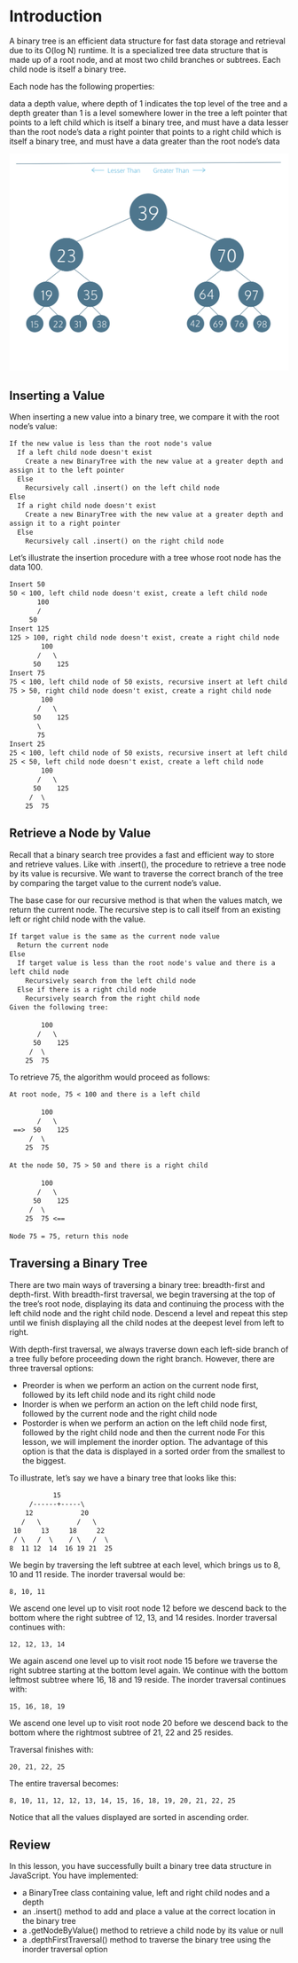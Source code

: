 # Introduction

A binary tree is an efficient data structure for fast data storage and retrieval due to its O(log N) runtime. It is a specialized tree data structure that is made up of a root node, and at most two child branches or subtrees. Each child node is itself a binary tree.

Each node has the following properties:

data
a depth value, where depth of 1 indicates the top level of the tree and a depth greater than 1 is a level somewhere lower in the tree
a left pointer that points to a left child which is itself a binary tree, and must have a data lesser than the root node’s data
a right pointer that points to a right child which is itself a binary tree, and must have a data greater than the root node’s data

![asd](./Binary_Search_Tree_Visualization_Updated_1.svg)

## Inserting a Value

When inserting a new value into a binary tree, we compare it with the root node’s value:

```
If the new value is less than the root node's value
  If a left child node doesn't exist
    Create a new BinaryTree with the new value at a greater depth and assign it to the left pointer
  Else
    Recursively call .insert() on the left child node  
Else
  If a right child node doesn't exist
    Create a new BinaryTree with the new value at a greater depth and assign it to a right pointer
  Else
    Recursively call .insert() on the right child node
```

Let’s illustrate the insertion procedure with a tree whose root node has the data 100.

```
Insert 50
50 < 100, left child node doesn't exist, create a left child node
       100
       /
     50
Insert 125
125 > 100, right child node doesn't exist, create a right child node
        100
       /   \
      50    125
Insert 75
75 < 100, left child node of 50 exists, recursive insert at left child
75 > 50, right child node doesn't exist, create a right child node
        100
       /   \
      50    125
       \
       75
Insert 25
25 < 100, left child node of 50 exists, recursive insert at left child
25 < 50, left child node doesn't exist, create a left child node
        100
       /   \
      50    125
     /  \
    25  75
```

## Retrieve a Node by Value

Recall that a binary search tree provides a fast and efficient way to store and retrieve values. Like with .insert(), the procedure to retrieve a tree node by its value is recursive. We want to traverse the correct branch of the tree by comparing the target value to the current node’s value.

The base case for our recursive method is that when the values match, we return the current node. The recursive step is to call itself from an existing left or right child node with the value.

```
If target value is the same as the current node value
  Return the current node
Else
  If target value is less than the root node's value and there is a left child node
    Recursively search from the left child node
  Else if there is a right child node
    Recursively search from the right child node
Given the following tree:

        100
       /   \
      50    125
     /  \
    25  75
```

To retrieve 75, the algorithm would proceed as follows:

```
At root node, 75 < 100 and there is a left child

        100
       /   \
 ==>  50    125
     /  \
    25  75

At the node 50, 75 > 50 and there is a right child

        100
       /   \
      50    125
     /  \
    25  75 <== 

Node 75 = 75, return this node
```

## Traversing a Binary Tree

There are two main ways of traversing a binary tree: breadth-first and depth-first. With breadth-first traversal, we begin traversing at the top of the tree’s root node, displaying its data and continuing the process with the left child node and the right child node. Descend a level and repeat this step until we finish displaying all the child nodes at the deepest level from left to right.

With depth-first traversal, we always traverse down each left-side branch of a tree fully before proceeding down the right branch. However, there are three traversal options:

- Preorder is when we perform an action on the current node first, followed by its left child node and its right child node
- Inorder is when we perform an action on the left child node first, followed by the current node and the right child node
- Postorder is when we perform an action on the left child node first, followed by the right child node and then the current node
For this lesson, we will implement the inorder option. The advantage of this option is that the data is displayed in a sorted order from the smallest to the biggest.

To illustrate, let’s say we have a binary tree that looks like this:

```
           15
     /------+-----\
    12            20
   /   \         /   \
 10     13     18     22
 / \   /  \    / \   /  \
8  11 12  14  16 19 21  25
```

We begin by traversing the left subtree at each level, which brings us to 8, 10 and 11 reside. The inorder traversal would be:

```
8, 10, 11
```

We ascend one level up to visit root node 12 before we descend back to the bottom where the right subtree of 12, 13, and 14 resides. Inorder traversal continues with:

```
12, 12, 13, 14
```

We again ascend one level up to visit root node 15 before we traverse the right subtree starting at the bottom level again. We continue with the bottom leftmost subtree where 16, 18 and 19 reside. The inorder traversal continues with:

```
15, 16, 18, 19
```

We ascend one level up to visit root node 20 before we descend back to the bottom where the rightmost subtree of 21, 22 and 25 resides.

Traversal finishes with:

```
20, 21, 22, 25
```

The entire traversal becomes:

```
8, 10, 11, 12, 12, 13, 14, 15, 16, 18, 19, 20, 21, 22, 25
```

Notice that all the values displayed are sorted in ascending order.

## Review

In this lesson, you have successfully built a binary tree data structure in JavaScript. You have implemented:

- a BinaryTree class containing value, left and right child nodes and a depth
- an .insert() method to add and place a value at the correct location in the binary tree
- a .getNodeByValue() method to retrieve a child node by its value or null
- a .depthFirstTraversal() method to traverse the binary tree using the inorder traversal option

